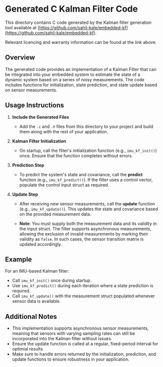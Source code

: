 # Generated C Kalman Filter Code

This directory contains C code generated by the Kalman filter generation tool available at [https://github.com/sahil-kale/embedded-kf](https://github.com/sahil-kale/embedded-kf).

Relevant licencing and warranty information can be found at the link above.

## Overview

The generated code provides an implementation of a Kalman Filter that can be integrated into your embedded system to estimate the state of a dynamic system based on a series of noisy measurements. The code includes functions for initialization, state prediction, and state update based on sensor measurements.

## Usage Instructions

1. **Include the Generated Files**
   - Add the `.c` and `.h` files from this directory to your project and build them along with the rest of your application.

2. **Kalman Filter Initialization**
   - On startup, call the filter's initialization function (e.g., `imu_kf_init()`) once. Ensure that the function completes without errors.

3. **Prediction Step**
   - To predict the system's state and covariance, call the **predict** function (e.g., `imu_kf_predict()`). If the filter uses a control vector, populate the control input struct as required.

4. **Update Step**
   - After receiving new sensor measurements, call the **update** function (e.g., `imu_kf_update()`). This updates the state and covariance based on the provided measurement data.
   
   - **Note**: You must supply both the measurement data and its validity in the input struct. The filter supports asynchronous measurements, allowing the exclusion of invalid measurements by marking their validity as `false`. In such cases, the sensor transition matrix is updated accordingly.

## Example

For an IMU-based Kalman filter:

- Call `imu_kf_init()` once during startup.
- Use `imu_kf_predict()` during each iteration where a state prediction is required.
- Call `imu_kf_update()` with the measurement struct populated whenever sensor data is available.

## Additional Notes

- This implementation supports asynchronous sensor measurements, meaning that sensors with varying sampling rates can still be incorporated into the Kalman filter without issues.
- Ensure the update function is called at a regular, fixed-period interval for optimial results
- Make sure to handle errors returned by the initialization, prediction, and update functions to ensure robustness in your application.
